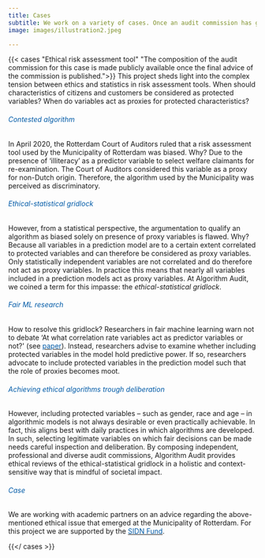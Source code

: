 ```yaml
---
title: Cases
subtitle: We work on a variety of cases. Once an audit commission has gathered and formulated an advice, the original problem statement and corresponding advice will be published here. Please [<span style="color:#005aa7"> reach out</span>](index.html#contactform) to us when you have an ethical issue for review. 
image: images/illustration2.jpeg

---
```

{{< cases "Ethical risk assessment tool" "The composition of the audit commission for this case is made publicly available once the final advice of the commission is published.">}}
This project sheds light into the complex tension between ethics and statistics in risk assessment tools. When should characteristics of citizens and customers be considered as protected variables? When do variables act as proxies for protected characteristics?

###### <span style="color:#005aa7">Contested algorithm</span>
In April 2020, the Rotterdam Court of Auditors ruled that a risk assessment tool used by the Municipality of Rotterdam was biased. Why? Due to the presence of ‘illiteracy’ as a predictor variable to select welfare claimants for re-examination. The Court of Auditors considered this variable as a proxy for non-Dutch origin. Therefore, the algorithm used by the Municipality was perceived as discriminatory. 

###### <span style="color:#005aa7">Ethical-statistical gridlock</span>
However, from a statistical perspective, the argumentation to qualify an algorithm as biased solely on presence of proxy variables is flawed. Why? Because all variables in a prediction model are to a certain extent correlated to protected variables and can therefore be considered as proxy variables. Only statistically independent variables are not correlated and do therefore not act as proxy variables. In practice this means that nearly all variables included in a prediction models act as proxy variables. At Algorithm Audit, we coined a term for this impasse: the *ethical-statistical gridlock*.

###### <span style="color:#005aa7">Fair ML research</span>
How to resolve this gridlock? Researchers in fair machine learning warn not to debate ‘At what correlation rate variables act as predictor variables or not?' (see [<span style="color:#005aa7">paper</span>](https://arxiv.org/abs/1808.00023)). Instead, researchers advise to examine whether including protected variables in the model hold predictive power. If so, researchers advocate to include protected variables in the prediction model such that the role of proxies becomes moot. 

###### <span style="color:#005aa7"> Achieving ethical algorithms trough deliberation</span>
However, including protected variables – such as gender, race and age – in algorithmic models is not always desirable or even practically achievable. In fact, this aligns best with daily practices in which algorithms are developed. In such, selecting legitimate variables on which fair decisions can be made needs careful inspection and deliberation. By composing independent, professional and diverse audit commissions, Algorithm Audit provides ethical reviews of the ethical-statistical gridlock in a holistic and context-sensitive way that is mindful of societal impact. 

###### <span style="color:#005aa7">Case</span>
We are working with academic partners on an advice regarding the above-mentioned ethical issue that emerged at the Municipality of Rotterdam. For this project we are supported by the [<span style="color:#005aa7">SIDN Fund</span>](https://www.sidnfonds.nl/projecten/ethical-risk-assessment-tool).

{{</ cases >}}